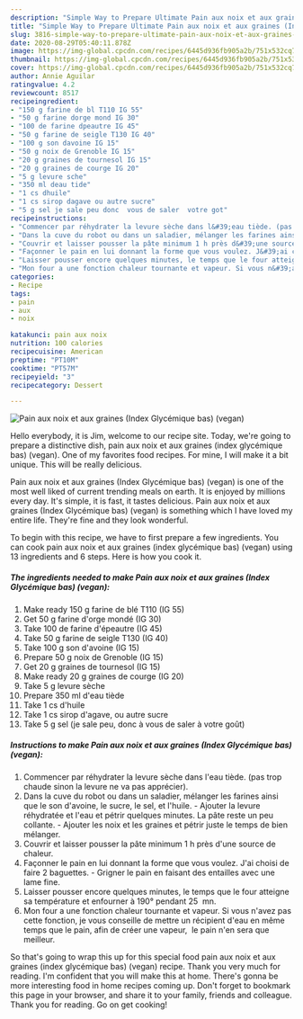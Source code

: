 ```yaml
---
description: "Simple Way to Prepare Ultimate Pain aux noix et aux graines (Index Glycémique bas) (vegan)"
title: "Simple Way to Prepare Ultimate Pain aux noix et aux graines (Index Glycémique bas) (vegan)"
slug: 3816-simple-way-to-prepare-ultimate-pain-aux-noix-et-aux-graines-index-glycemique-bas-vegan
date: 2020-08-29T05:40:11.878Z
image: https://img-global.cpcdn.com/recipes/6445d936fb905a2b/751x532cq70/pain-aux-noix-et-aux-graines-index-glycemique-bas-vegan-photo-principale-de-la-recette.jpg
thumbnail: https://img-global.cpcdn.com/recipes/6445d936fb905a2b/751x532cq70/pain-aux-noix-et-aux-graines-index-glycemique-bas-vegan-photo-principale-de-la-recette.jpg
cover: https://img-global.cpcdn.com/recipes/6445d936fb905a2b/751x532cq70/pain-aux-noix-et-aux-graines-index-glycemique-bas-vegan-photo-principale-de-la-recette.jpg
author: Annie Aguilar
ratingvalue: 4.2
reviewcount: 8517
recipeingredient:
- "150 g farine de bl T110 IG 55"
- "50 g farine dorge mond IG 30"
- "100 de farine dpeautre IG 45"
- "50 g farine de seigle T130 IG 40"
- "100 g son davoine IG 15"
- "50 g noix de Grenoble IG 15"
- "20 g graines de tournesol IG 15"
- "20 g graines de courge IG 20"
- "5 g levure sche"
- "350 ml deau tide"
- "1 cs dhuile"
- "1 cs sirop dagave ou autre sucre"
- "5 g sel je sale peu donc  vous de saler  votre got"
recipeinstructions:
- "Commencer par réhydrater la levure sèche dans l&#39;eau tiède. (pas trop chaude sinon la levure ne va pas apprécier)."
- "Dans la cuve du robot ou dans un saladier, mélanger les farines ainsi que le son d&#39;avoine, le sucre, le sel, et l&#39;huile. Ajouter la levure réhydratée et l&#39;eau et pétrir quelques minutes. La pâte reste un peu collante. Ajouter les noix et les graines et pétrir juste le temps de bien mélanger."
- "Couvrir et laisser pousser la pâte minimum 1 h près d&#39;une source de chaleur."
- "Façonner le pain en lui donnant la forme que vous voulez. J&#39;ai choisi de faire 2 baguettes. Grigner le pain en faisant des entailles avec une lame fine."
- "Laisser pousser encore quelques minutes, le temps que le four atteigne sa température et enfourner à 190° pendant 25  mn."
- "Mon four a une fonction chaleur tournante et vapeur. Si vous n&#39;avez pas cette fonction, je vous conseille de mettre un récipient d&#39;eau en même temps que le pain, afin de créer une vapeur,  le pain n&#39;en sera que meilleur."
categories:
- Recipe
tags:
- pain
- aux
- noix

katakunci: pain aux noix 
nutrition: 100 calories
recipecuisine: American
preptime: "PT10M"
cooktime: "PT57M"
recipeyield: "3"
recipecategory: Dessert

---
```



![Pain aux noix et aux graines (Index Glycémique bas) (vegan)](https://img-global.cpcdn.com/recipes/6445d936fb905a2b/751x532cq70/pain-aux-noix-et-aux-graines-index-glycemique-bas-vegan-photo-principale-de-la-recette.jpg)

Hello everybody, it is Jim, welcome to our recipe site. Today, we're going to prepare a distinctive dish, pain aux noix et aux graines (index glycémique bas) (vegan). One of my favorites food recipes. For mine, I will make it a bit unique. This will be really delicious.



Pain aux noix et aux graines (Index Glycémique bas) (vegan) is one of the most well liked of current trending meals on earth. It is enjoyed by millions every day. It's simple, it is fast, it tastes delicious. Pain aux noix et aux graines (Index Glycémique bas) (vegan) is something which I have loved my entire life. They're fine and they look wonderful.


To begin with this recipe, we have to first prepare a few ingredients. You can cook pain aux noix et aux graines (index glycémique bas) (vegan) using 13 ingredients and 6 steps. Here is how you cook it.

<!--inarticleads1-->

##### The ingredients needed to make Pain aux noix et aux graines (Index Glycémique bas) (vegan):

1. Make ready 150 g farine de blé T110 (IG 55)
1. Get 50 g farine d&#39;orge mondé (IG 30)
1. Take 100 de farine d&#39;épeautre (IG 45)
1. Take 50 g farine de seigle T130 (IG 40)
1. Take 100 g son d&#39;avoine (IG 15)
1. Prepare 50 g noix de Grenoble (IG 15)
1. Get 20 g graines de tournesol (IG 15)
1. Make ready 20 g graines de courge (IG 20)
1. Take 5 g levure sèche
1. Prepare 350 ml d&#39;eau tiède
1. Take 1 cs d&#39;huile
1. Take 1 cs sirop d&#39;agave, ou autre sucre
1. Take 5 g sel (je sale peu, donc à vous de saler à votre goût)




<!--inarticleads2-->

##### Instructions to make Pain aux noix et aux graines (Index Glycémique bas) (vegan):

1. Commencer par réhydrater la levure sèche dans l&#39;eau tiède. (pas trop chaude sinon la levure ne va pas apprécier).
1. Dans la cuve du robot ou dans un saladier, mélanger les farines ainsi que le son d&#39;avoine, le sucre, le sel, et l&#39;huile. - Ajouter la levure réhydratée et l&#39;eau et pétrir quelques minutes. La pâte reste un peu collante. - Ajouter les noix et les graines et pétrir juste le temps de bien mélanger.
1. Couvrir et laisser pousser la pâte minimum 1 h près d&#39;une source de chaleur.
1. Façonner le pain en lui donnant la forme que vous voulez. J&#39;ai choisi de faire 2 baguettes. - Grigner le pain en faisant des entailles avec une lame fine.
1. Laisser pousser encore quelques minutes, le temps que le four atteigne sa température et enfourner à 190° pendant 25  mn.
1. Mon four a une fonction chaleur tournante et vapeur. Si vous n&#39;avez pas cette fonction, je vous conseille de mettre un récipient d&#39;eau en même temps que le pain, afin de créer une vapeur,  le pain n&#39;en sera que meilleur.




So that's going to wrap this up for this special food pain aux noix et aux graines (index glycémique bas) (vegan) recipe. Thank you very much for reading. I'm confident that you will make this at home. There's gonna be more interesting food in home recipes coming up. Don't forget to bookmark this page in your browser, and share it to your family, friends and colleague. Thank you for reading. Go on get cooking!
